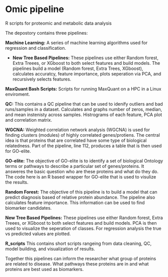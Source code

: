 # Omic pipeline
R scripts for proteomic and metabolic data analysis

The depostory contains three pipelines:

**Machine Learning:**
A series of machine learning algorithms used for regression and classification. 
- **New Tree Based Pipelines:**
These pipelines use either Random forest, Extra Treees, or XGboost to both select features and build models. The pipelines build a model (Random forest, Extra Trees, XGboost), calculates accuratcy, feature importance, plots seperation via PCA, and recursively selects features. 

**MaxQuant Bash Scripts:**
Scripts for running MaxQuant on a HPC in a Linux enviroment.

**QC:**
This contains a QC pipeline that can be used to idenify outliers and bad runs/samples in a dataset. Calculates and graphs number of zeros, median, and mean instenisty across samples. Histrograms of each feature, PCA plot and correlation matrix. 

**WGCNA:**
Weighted correlation network analysis (WGCNA) is used for finding clusters (modules) of highly correlated genes/protiens. The central idea is that proteins that are correlated have some type of biological relatedness. Part of the pipeline, line 112, produces a table that is then used for GO-elite.

**GO-elite:**
The objective of GO-elite is to identify a  set of biological Ontology terms or pathways to describe a particular set of genes/proteins. It answeres the basic question who are these proteins and what do they do. The code here is an R based wrapper for GO-elite that is used to visulize the results.

**Random Forest:**
The objective of this pipeline is to build a model that can predict diagnosis based of relative protein abundance. The pipeline also calculates feature importance. This information can be used to find biomarker candidates.

**New Tree Based Pipelines:**
These pipelines use either Random forest, Extra Treees, or XGboost to both select features and build models. PCA is then used to visualize the seperation of classes. For regression analysis the true vs predicted values are plotted.

**R_scripts**
This contains short scripts rangeing from data cleaning, QC, model building, and visualization of results.

Together this pipelines can inform the researcher what group of proteins are related to disease. What pathways these proteins are in and what proteins are best used as biomarkers.
